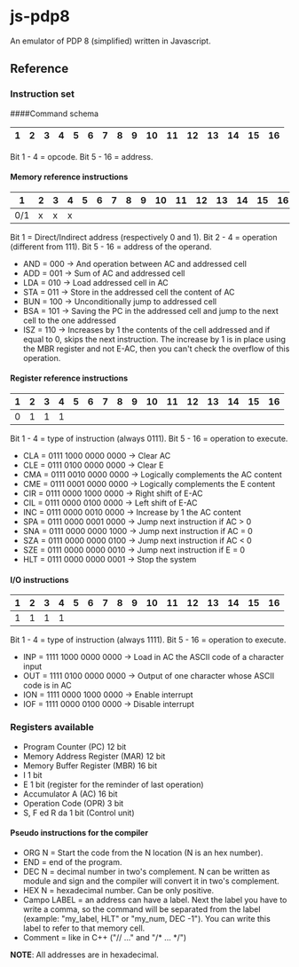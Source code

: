 # js-pdp8
An emulator of PDP 8 (simplified) written in Javascript.

## Reference

### Instruction set

####Command schema

|1|2|3|4|5|6|7|8|9|10|11|12|13|14|15|16|
| --- | --- | --- | --- | --- | --- | --- | --- | --- | --- | --- | --- | --- | --- | --- | --- |

Bit 1 - 4 = opcode.
Bit 5 - 16 = address.


#### Memory reference instructions

|1|2|3|4|5|6|7|8|9|10|11|12|13|14|15|16|
| --- | --- | --- | --- | --- | --- | --- | --- | --- | --- | --- | --- | --- | --- | --- | --- |
|0/1|x |x |x |  | | | | | | | | | | | |

Bit 1 = Direct/Indirect address (respectively 0 and 1).
Bit 2 - 4 = operation (different from 111).
Bit 5 - 16 = address of the operand.

  * AND = 000 -> And operation between AC and addressed cell
  * ADD = 001 -> Sum of AC and addressed cell
  * LDA = 010 -> Load addressed cell in AC
  * STA = 011 -> Store in the addressed cell the content of AC
  * BUN = 100 -> Unconditionally jump to addressed cell
  * BSA = 101 -> Saving the PC in the addressed cell and jump to the next cell to the one addressed
  * ISZ = 110 -> Increases by 1 the contents of the cell addressed and if equal to 0, skips the next instruction. The increase by 1 is in place using the MBR register and not E-AC, then you can't check the overflow of this operation.

#### Register reference instructions

|1|2|3|4|5|6|7|8|9|10|11|12|13|14|15|16|
| --- | --- | --- | --- | --- | --- | --- | --- | --- | --- | --- | --- | --- | --- | --- | --- |
|0 |1 |1 |1 |  | | | | | | | | | | | |

Bit 1 - 4 = type of instruction (always 0111).
Bit 5 - 16 = operation to execute.

  * CLA = 0111 1000 0000 0000 -> Clear AC
  * CLE = 0111 0100 0000 0000 -> Clear E
  * CMA = 0111 0010 0000 0000 -> Logically complements the AC content
  * CME = 0111 0001 0000 0000 -> Logically complements the E content
  * CIR = 0111 0000 1000 0000 -> Right shift of E-AC
  * CIL = 0111 0000 0100 0000 -> Left shift of E-AC
  * INC = 0111 0000 0010 0000 -> Increase by 1 the AC content
  * SPA = 0111 0000 0001 0000 -> Jump next instruction if AC > 0
  * SNA = 0111 0000 0000 1000 -> Jump next instruction if AC = 0
  * SZA = 0111 0000 0000 0100 -> Jump next instruction if AC < 0
  * SZE = 0111 0000 0000 0010 -> Jump next instruction if E = 0
  * HLT = 0111 0000 0000 0001 -> Stop the system

#### I/O instructions

|1|2|3|4|5|6|7|8|9|10|11|12|13|14|15|16|
| --- | --- | --- | --- | --- | --- | --- | --- | --- | --- | --- | --- | --- | --- | --- | --- |
|1 |1 |1 |1 |  | | | | | | | | | | | |

Bit 1 - 4 = type of instruction (always 1111).
Bit 5 - 16 = operation to execute.

  * INP = 1111 1000 0000 0000 -> Load in AC the ASCII code of a character input
  * OUT = 1111 0100 0000 0000 -> Output of one character whose ASCII code is in AC
  * ION = 1111 0000 1000 0000 -> Enable interrupt
  * IOF = 1111 0000 0100 0000 -> Disable interrupt


### Registers available

  * Program Counter (PC) 12 bit
  * Memory Address Register (MAR) 12 bit
  * Memory Buffer Register (MBR) 16 bit
  * I 1 bit
  * E 1 bit (register for the reminder of last operation)
  * Accumulator A (AC) 16 bit
  * Operation Code (OPR) 3 bit
  * S, F ed R da 1 bit (Control unit)

#### Pseudo instructions for the compiler

  * ORG N = Start the code from the N location (N is an hex number).
  * END = end of the program.
  * DEC N = decimal number in two's complement. N can be written as module and sign and the compiler will convert it in two's complement.
  * HEX N = hexadecimal number. Can be only positive.
  * Campo LABEL = an address can have a label. Next the label you have to write a comma, so the command will be separated from the label (example: "my_label, HLT" or "my_num, DEC -1"). You can write this label to refer to that memory cell.
  * Comment = like in C++ ("// ..." and "/* ... */")

**NOTE**: All addresses are in hexadecimal.
